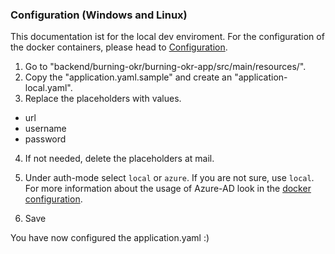 ### Configuration (Windows and Linux)
This documentation ist for the local dev enviroment.
For the configuration of the docker containers, please head to [Configuration](/docker/README.md#configuration-windows-and-linux).

1. Go to "backend/burning-okr/burning-okr-app/src/main/resources/".
2. Copy the "application.yaml.sample" and create an "application-local.yaml".
3. Replace the placeholders with values.
* url
* username
* password

4. If not needed, delete the placeholders at mail.

5. Under auth-mode select `local` or `azure`. If you are not sure, use `local`.
For more information about the usage of Azure-AD look in the [docker configuration](/docker/README.md#configuration-windows-and-linux).
6. Save

You have now configured the application.yaml :)
